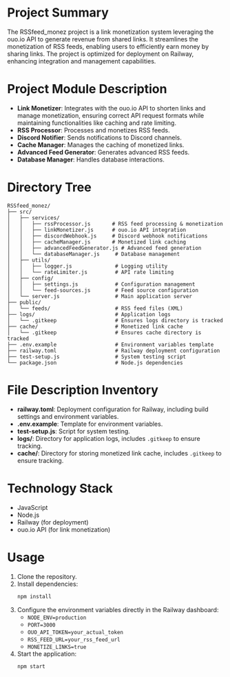 # Project Summary
The RSSfeed_monez project is a link monetization system leveraging the ouo.io API to generate revenue from shared links. It streamlines the monetization of RSS feeds, enabling users to efficiently earn money by sharing links. The project is optimized for deployment on Railway, enhancing integration and management capabilities.

# Project Module Description
- **Link Monetizer**: Integrates with the ouo.io API to shorten links and manage monetization, ensuring correct API request formats while maintaining functionalities like caching and rate limiting.
- **RSS Processor**: Processes and monetizes RSS feeds.
- **Discord Notifier**: Sends notifications to Discord channels.
- **Cache Manager**: Manages the caching of monetized links.
- **Advanced Feed Generator**: Generates advanced RSS feeds.
- **Database Manager**: Handles database interactions.

# Directory Tree
```
RSSfeed_monez/
├── src/
│   ├── services/
│   │   ├── rssProcessor.js       # RSS feed processing & monetization
│   │   ├── linkMonetizer.js      # ouo.io API integration
│   │   ├── discordWebhook.js     # Discord webhook notifications
│   │   ├── cacheManager.js       # Monetized link caching
│   │   ├── advancedFeedGenerator.js # Advanced feed generation
│   │   └── databaseManager.js     # Database management
│   ├── utils/
│   │   ├── logger.js              # Logging utility
│   │   └── rateLimiter.js         # API rate limiting
│   ├── config/
│   │   ├── settings.js            # Configuration management
│   │   └── feed-sources.js        # Feed source configuration
│   └── server.js                  # Main application server
├── public/
│   └── feeds/                     # RSS feed files (XML)
├── logs/                          # Application logs
│   └── .gitkeep                   # Ensures logs directory is tracked
├── cache/                         # Monetized link cache
│   └── .gitkeep                   # Ensures cache directory is tracked
├── .env.example                   # Environment variables template
├── railway.toml                   # Railway deployment configuration
├── test-setup.js                  # System testing script
└── package.json                   # Node.js dependencies
```

# File Description Inventory
- **railway.toml**: Deployment configuration for Railway, including build settings and environment variables.
- **.env.example**: Template for environment variables.
- **test-setup.js**: Script for system testing.
- **logs/**: Directory for application logs, includes `.gitkeep` to ensure tracking.
- **cache/**: Directory for storing monetized link cache, includes `.gitkeep` to ensure tracking.

# Technology Stack
- JavaScript
- Node.js
- Railway (for deployment)
- ouo.io API (for link monetization)

# Usage
1. Clone the repository.
2. Install dependencies:
   ```bash
   npm install
   ```
3. Configure the environment variables directly in the Railway dashboard:
   - `NODE_ENV=production`
   - `PORT=3000`
   - `OUO_API_TOKEN=your_actual_token`
   - `RSS_FEED_URL=your_rss_feed_url`
   - `MONETIZE_LINKS=true`
4. Start the application:
   ```bash
   npm start
   ```

